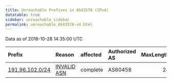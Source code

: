 ```yaml
---
title: Unreachable Prefixes in AS43578 (IPv4)
datatable: true
sidebar: unreachable_sidebar
permalink: unreachable_AS43578-v4.html
---
```


Data as of 2018-10-28 14:35:00 UTC


<div class="datatable-begin"></div>

| Prefix                                                   | Reason                                                                                                 | affected   | Authorized AS   |   MaxLength | Anchor                                         |   unreachable /24s |
|:---------------------------------------------------------|:-------------------------------------------------------------------------------------------------------|:-----------|:----------------|------------:|:-----------------------------------------------|-------------------:|
| [191.96.102.0/24](https://stat.ripe.net/191.96.102.0/24) | [INVALID ASN](https://rpki-validator.ripe.net/announcement-preview?asn=AS43578&prefix=191.96.102.0/24) | complete   | AS60458         |          24 | [LACNIC](unreachable_LACNIC_RPKI_Root-v4.html) |                  1 |

<div class="datatable-end"></div>